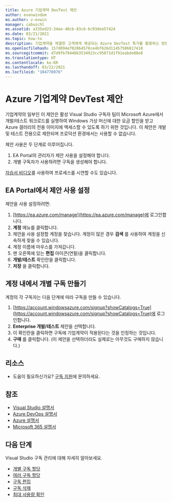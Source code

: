 ```yaml
---
title: Azure 기업계약 DevTest 제안
author: evanwindom
ms.author: v-evwin
manager: cabuschl
ms.assetid: a335ed23-34ee-40cb-83c6-6c93dee57424
ms.date: 03/21/2021
ms.topic: how-to
description: 기업계약을 체결한 고객에게 제공되는 Azure DevTest 특가를 활용하는 방법을 알아봅니다.
ms.openlocfilehash: 157d094ef02864578ce4bf626d11457506817418
ms.sourcegitcommit: d7d9fb79448b3534923cc95071d1f91eabde88e8
ms.translationtype: HT
ms.contentlocale: ko-KR
ms.lasthandoff: 03/22/2021
ms.locfileid: "104776976"
---
```

# <a name="azure-enterprise-agreement-devtest-offer"></a>Azure 기업계약 DevTest 제안

기업계약의 일부인 이 제안은 활성 Visual Studio 구독자 팀이 Microsoft Azure에서 개발/테스트 워크로드를 실행하여 Windows 가상 머신에 대한 요금 할인을 받고 Azure 갤러리의 전용 이미지에 액세스할 수 있도록 하기 위한 것입니다. 이 제안은 개발 및 테스트 전용으로 제한되며 프로덕션 환경에서는 사용할 수 없습니다.  

제안 사용은 두 단계로 이루어집니다.
1. EA Portal의 관리자가 제안 사용을 설정해야 합니다.
2. 개별 구독자가 사용하려면 구독을 생성해야 합니다. 

[자습서 비디오](https://channel9.msdn.com/blogs/EA.Azure.com/Enabling-and-Creating-EA-DevTest-Subscriptions-through-the-EA-Portal)를 사용하여 프로세스를 시연할 수도 있습니다.  

## <a name="enable-offers-in-the-ea-portal"></a>EA Portal에서 제안 사용 설정
제안을 사용 설정하려면:
1. [https://ea.azure.com/manage](https://ea.azure.com/manage)에 로그인합니다.
0. **계정** 메뉴를 클릭합니다.
0. 제안을 사용 설정할 계정을 찾습니다.  계정이 많은 경우 **검색** 를 사용하여 계정을 신속하게 찾을 수 있습니다. 
0. 계정 이름에 마우스를 가져갑니다. 
0. 맨 오른쪽에 있는 **편집** 아이콘(연필)을 클릭합니다. 
0. **개발/테스트** 확인란을 클릭합니다.
0. **저장** 을 클릭합니다.

## <a name="create-individual-subscriptions-within-the-account"></a>계정 내에서 개별 구독 만들기
계정의 각 구독자는 다음 단계에 따라 구독을 만들 수 있습니다.
1. [https://account.windowsazure.com/signup?showCatalogs=True](https://account.windowsazure.com/signup?showCatalogs=True)에 로그인합니다.
0. **Enterprise 개발/테스트** 제안을 선택합니다.
0. 이 확인란을 클릭하면 구독에 기업계약이 적용된다는 것을 인정하는 것입니다. 
0. **구매** 를 클릭합니다.  (이 제안을 선택하더라도 실제로는 아무것도 구매하지 않습니다.)

## <a name="resources"></a>리소스
- 도움이 필요하신가요?  [구독 지원](https://aka.ms/vsadminhelp)에 문의하세요.

## <a name="see-also"></a>참조
- [Visual Studio 설명서](/visualstudio/)
- [Azure DevOps 설명서](/azure/devops/)
- [Azure 설명서](/azure/)
- [Microsoft 365 설명서](/microsoft-365/)

## <a name="next-steps"></a>다음 단계
Visual Studio 구독 관리에 대해 자세히 알아보세요.
- [개별 구독 할당](assign-license.md)
- [여러 구독 할당](assign-license-bulk.md)
- [구독 편집](edit-license.md)
- [구독 삭제](delete-license.md)
- [최대 사용량 확인](maximum-usage.md)